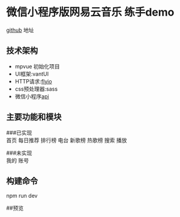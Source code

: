 # 微信小程序版网易云音乐 练手demo
[github](https://github.com/a758801405/my-music) 地址

## 技术架构
- mpvue 初始化项目  
- UI框架:vantUI
- HTTP请求:[flyio](https://wendux.github.io/dist/#/doc/flyio/readme)
- css预处理器:sass
- 微信小程序[api](https://developers.weixin.qq.com/miniprogram/dev/api/)

## 主要功能和模块
###已实现  
首页
每日推荐
排行榜
电台
新歌榜
热歌榜
搜索
播放

###未实现  
我的
账号

## 构建命令
npm run dev

##预览





